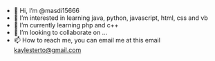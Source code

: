 - 👋 Hi, I’m @masdi15666
- 👀 I’m interested in learning java, python, javascript, html, css and vb
- 🌱 I’m currently learning php and c++
- 💞️ I’m looking to collaborate on ...
- 📫 How to reach me, you can email me at this email kaylesterto@gmail.com

<!---
masdi15666/masdi15666 is a ✨ special ✨ repository because its `README.md` (this file) appears on your GitHub profile.
You can click the Preview link to take a look at your changes.
--->
